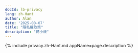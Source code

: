```yaml
---
docId: lb-privacy
lang: zh-Hant
author: Alan
date: '2025-08-07'
title: "隱私權政策"
description: "聽小機"
---
```

{% include privacy.zh-Hant.md appName=page.description %}